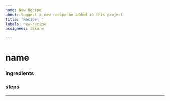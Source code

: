 ```yaml
---
name: New Recipe
about: Suggest a new recipe be added to this project
title: 'Recipe: '
labels: new-recipe
assignees: iSkore

---
```


# name

### ingredients
<!--
- 8 floz water
-->

### steps
<!--
1. pour water into cup
--->

---

